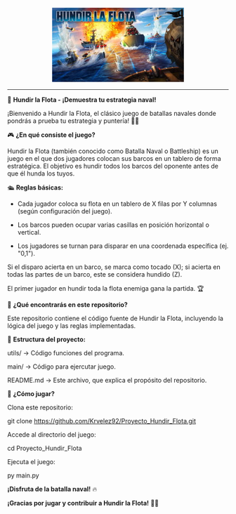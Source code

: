 <p align="center">
  <img src="hundir-la-flota-juego.jpg" alt="Hundir la Flota" />
</p>

----------

🚢 **Hundir la Flota - ¡Demuestra tu estrategia naval!**


¡Bienvenido a Hundir la Flota, el clásico juego de batallas navales donde pondrás a prueba tu estrategia y puntería! 🎯⚓

🎮 **¿En qué consiste el juego?**

Hundir la Flota (también conocido como Batalla Naval o Battleship) es un juego en el que dos jugadores colocan sus barcos en un tablero de forma estratégica. El objetivo es hundir todos los barcos del oponente antes de que él hunda los tuyos.

🛳️ **Reglas básicas:**

- Cada jugador coloca su flota en un tablero de X filas por Y columnas (según configuración del juego).

- Los barcos pueden ocupar varias casillas en posición horizontal o vertical.

- Los jugadores se turnan para disparar en una coordenada específica (ej. "0,1").

Si el disparo acierta en un barco, se marca como tocado (X); si acierta en todas las partes de un barco, este se considera hundido (Z).

El primer jugador en hundir toda la flota enemiga gana la partida. 🏆

📂 **¿Qué encontrarás en este repositorio?**

Este repositorio contiene el código fuente de Hundir la Flota, incluyendo la lógica del juego y las reglas implementadas.

📜 **Estructura del proyecto:**

utils/ → Código funciones del programa.

main/ → Código para ejercutar juego.

README.md → Este archivo, que explica el propósito del repositorio.

🚀 **¿Cómo jugar?**

Clona este repositorio:

git clone https://github.com/Krvelez92/Proyecto_Hundir_Flota.git

Accede al directorio del juego:

cd Proyecto_Hundir_Flota

Ejecuta el juego:

py main.py

**¡Disfruta de la batalla naval!** 🔥

**¡Gracias por jugar y contribuir a Hundir la Flota!** 🚢🔥


